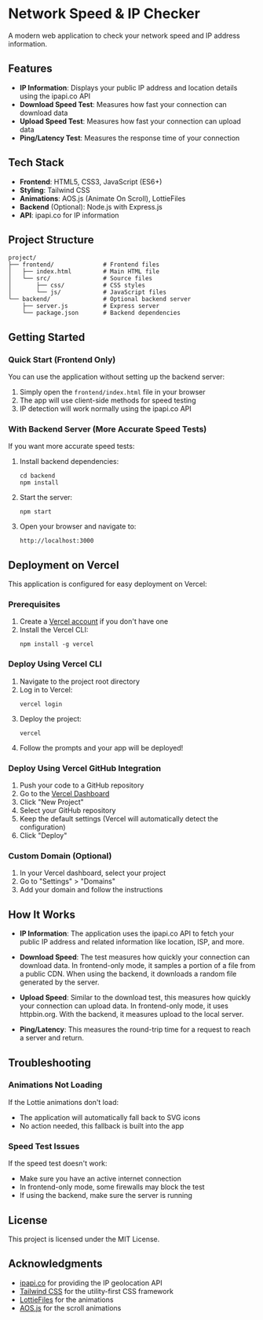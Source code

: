 # Network Speed & IP Checker

A modern web application to check your network speed and IP address information.

## Features

- **IP Information**: Displays your public IP address and location details using the ipapi.co API
- **Download Speed Test**: Measures how fast your connection can download data
- **Upload Speed Test**: Measures how fast your connection can upload data
- **Ping/Latency Test**: Measures the response time of your connection

## Tech Stack

- **Frontend**: HTML5, CSS3, JavaScript (ES6+)
- **Styling**: Tailwind CSS
- **Animations**: AOS.js (Animate On Scroll), LottieFiles
- **Backend** (Optional): Node.js with Express.js
- **API**: ipapi.co for IP information

## Project Structure

```
project/
├── frontend/              # Frontend files
│   ├── index.html         # Main HTML file
│   └── src/               # Source files
│       ├── css/           # CSS styles
│       └── js/            # JavaScript files
└── backend/               # Optional backend server
    ├── server.js          # Express server
    └── package.json       # Backend dependencies
```

## Getting Started

### Quick Start (Frontend Only)

You can use the application without setting up the backend server:

1. Simply open the `frontend/index.html` file in your browser
2. The app will use client-side methods for speed testing
3. IP detection will work normally using the ipapi.co API

### With Backend Server (More Accurate Speed Tests)

If you want more accurate speed tests:

1. Install backend dependencies:
   ```
   cd backend
   npm install
   ```

2. Start the server:
   ```
   npm start
   ```

3. Open your browser and navigate to:
   ```
   http://localhost:3000
   ```

## Deployment on Vercel

This application is configured for easy deployment on Vercel:

### Prerequisites

1. Create a [Vercel account](https://vercel.com/signup) if you don't have one
2. Install the Vercel CLI:
   ```
   npm install -g vercel
   ```

### Deploy Using Vercel CLI

1. Navigate to the project root directory
2. Log in to Vercel:
   ```
   vercel login
   ```
3. Deploy the project:
   ```
   vercel
   ```
4. Follow the prompts and your app will be deployed!

### Deploy Using Vercel GitHub Integration

1. Push your code to a GitHub repository
2. Go to the [Vercel Dashboard](https://vercel.com/dashboard)
3. Click "New Project"
4. Select your GitHub repository
5. Keep the default settings (Vercel will automatically detect the configuration)
6. Click "Deploy"

### Custom Domain (Optional)

1. In your Vercel dashboard, select your project
2. Go to "Settings" > "Domains"
3. Add your domain and follow the instructions

## How It Works

- **IP Information**: The application uses the ipapi.co API to fetch your public IP address and related information like location, ISP, and more.

- **Download Speed**: The test measures how quickly your connection can download data. In frontend-only mode, it samples a portion of a file from a public CDN. When using the backend, it downloads a random file generated by the server.

- **Upload Speed**: Similar to the download test, this measures how quickly your connection can upload data. In frontend-only mode, it uses httpbin.org. With the backend, it measures upload to the local server.

- **Ping/Latency**: This measures the round-trip time for a request to reach a server and return.

## Troubleshooting

### Animations Not Loading

If the Lottie animations don't load:
- The application will automatically fall back to SVG icons
- No action needed, this fallback is built into the app

### Speed Test Issues

If the speed test doesn't work:
- Make sure you have an active internet connection
- In frontend-only mode, some firewalls may block the test
- If using the backend, make sure the server is running

## License

This project is licensed under the MIT License.

## Acknowledgments

- [ipapi.co](https://ipapi.co/) for providing the IP geolocation API
- [Tailwind CSS](https://tailwindcss.com/) for the utility-first CSS framework
- [LottieFiles](https://lottiefiles.com/) for the animations
- [AOS.js](https://michalsnik.github.io/aos/) for the scroll animations 
